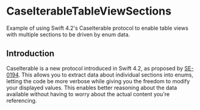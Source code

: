 # CaseIterableTableViewSections
Example of using Swift 4.2's CaseIterable protocol to enable table views with multiple sections to be driven by enum data.

## Introduction
CaseIterable is a new protocol introduced in Swift 4.2, as proposed by [SE-0194](https://github.com/apple/swift-evolution/blob/master/proposals/0194-derived-collection-of-enum-cases.md). This allows you to extract data about individual sections into enums, letting the code be more verbose while giving you the freedom to modify your displayed values. This enables better reasoning about the data available without having to worry about the actual content you're referencing.
